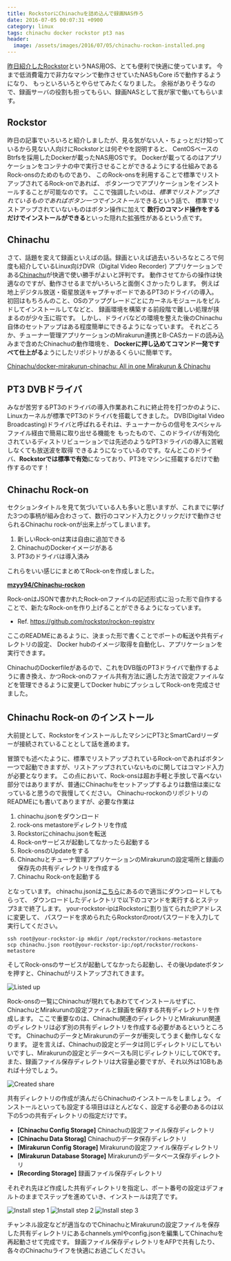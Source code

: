 ```yaml
---
title: RockstorにChinachuを詰め込んで録画NAS作ろ
date: 2016-07-05 00:07:31 +0900
category: linux
tags: chinachu docker rockstor pt3 nas
header:
  image: /assets/images/2016/07/05/chinachu-rockon-installed.png
---
```


[昨日紹介したRockstor](../2016/2016-07-04-do-you-know-rockstor.md#$5)というNAS用OS、とても便利で快適に使っています。
今まで低消費電力で非力なマシンで動作させていたNASもCore i5で動作するようになり、
もっといろいろとやらせてみたくなりました。
余裕がありそうなので、録画サーバの役割も担ってもらい、録画NASとして我が家で働いてもらいます。

<!-- more -->

## Rockstor
昨日の記事でいろいろと紹介しましたが、見る気がない人・ちょっとだけ知っているから見ない人向けにRockstorとは何ぞやを説明すると、
CentOSベースのBtrfsを採用したDockerが載ったNAS用OSです。
Dockerが載ってるのはアプリケーションをコンテナの中で実行させることができるようにする仕組みであるRock-onsのためのものであり、
このRock-onsを利用することで標準でリストアップされてるRock-onであれば、
ボタン一つでアプリケーションをインストールすることが可能なのです。
ここで強調したいのは、*標準でリストアップされているものであればボタン一つでインストール*できるという話で、
標準でリストアップされていないものはボタン操作に加えて
**数行のコマンド操作をするだけでインストールができる**といった隠れた拡張性があるという点です。

## Chinachu
さて、話題を変えて録画といえばの話。録画といえば過去いろいろなところで何度も紹介しているLinux向けDVR（Digital Video Recorder)
アプリケーションである[Chinachu](https://github.com/kanreisa/Chinachu)が快適で使い勝手がよいと評判です。
動作させてからの操作は快適なのですが、動作させるまでがいろいろと面倒くさかったりします。
例えば地上デジタル放送・衛星放送キャプチャボードであるPT3のドライバの導入。
初回はもちろんのこと、OSのアップグレードごとにカーネルモジュールをビルドしてインストールしてなどと、
録画環境を構築する前段階で難しい処理が挟まるのが少々玉に瑕です。
しかし、ドライバなどの環境を整えた後のChinachu自体のセットアップはある程度簡単にできるようになっています。
それどころか、チューナー管理アプリケーションのMirakurun連携とB-CASカードの読み込みまで含めたChinachuの動作環境を、
**Dockerに押し込めてコマンド一発ですべて仕上がる**ようにしたリポジトリがあるくらいに簡単です。

[Chinachu/docker-mirakurun-chinachu: All in one Mirakurun & Chinachu](https://github.com/Chinachu/docker-mirakurun-chinachu)

## PT3 DVBドライバ
みなが苦労するPT3のドライバの導入作業あれこれに終止符を打つかのように、Linuxカーネルが標準でPT3のドライバを搭載してきました。
DVB(Digital Video Broadcasting)ドライバと呼ばれるそれは、チューナーからの信号をスペシャルファイル経由で簡易に取り出せる機能を
もったもので、このドライバが有効化されているディストリビューションでは先述のようなPT3ドライバの導入に苦戦しなくても放送波を取得
できるようになっているのです。なんとこのドライバ、**Rockstorでは標準で有効**になっており、PT3をマシンに搭載するだけで動作するのです！

## Chinachu Rock-on
セクションタイトルを見て気づいている人も多いと思いますが、これまでに挙げた3つの事柄が組み合わさって、数行のコマンド入力とクリックだけで動作させられるChinachu rock-onが出来上がってしまいます。

1. 新しいRock-onは実は自由に追加できる
2. ChinachuのDockerイメージがある
3. PT3のドライバは導入済み

これらをいい感じにまとめてRock-onを作成しました。

[**mzyy94/Chinachu-rockon**](https://github.com/mzyy94/Chinachu-rockon)

Rock-onはJSONで書かれたRock-onファイルの記述形式に沿った形で自作することで、新たなRock-onを作り上げることができるようになっています。
- Ref. https://github.com/rockstor/rockon-registry

ここのREADMEにあるように、決まった形で書くことでポートの転送や共有ディレクトリの設定、
Docker hubのイメージ取得を自動化し、アプリケーションを実行できます。

ChinachuのDockerfileがあるので、これをDVB版のPT3ドライバで動作するように書き換え、かつRock-onのファイル共有方法に適した方法で設定ファイルなどを管理できるように変更してDocker hubにプッシュしてRock-onを完成させました。


## Chinachu Rock-on のインストール

大前提として、RockstorをインストールしたマシンにPT3とSmartCardリーダーが接続されていることとして話を進めます。


冒頭でも述べたように、標準でリストアップされているRock-onであればボタン一つで起動できますが、リストアップされていないものに関してはコマンド入力が必要となります。
この点において、Rock-onsは超お手軽と手放しで喜べない部分ではありますが、普通にChinachuをセットアップするよりは数倍は楽になっていると思うので我慢してください。
Chinachu-rockonのリポジトリのREADMEにも書いてありますが、必要な作業は

1. chinachu.jsonをダウンロード
2. rock-ons metastoreディレクトリを作成
3. Rockstorにchinachu.jsonを転送
4. Rock-onサービスが起動してなかったら起動する
5. Rock-onsのUpdateをする
6. Chinachuとチューナ管理アプリケーションのMirakurunの設定場所と録画の保存先の共有ディレクトリを作成する
7. Chinachu Rock-onを起動する

となっています。
chinachu.jsonは[こちら](https://github.com/mzyy94/Chinachu-rockon/releases)にあるので適当にダウンロードしてもらって、
ダウンロードしたディレクトリで以下のコマンドを実行するとステップ3まで終了します。
your-rockstor-ipはRockstorに割り当てられたIPアドレスに変更して、
パスワードを求められたらRockstorのrootパスワードを入力して実行してください。

```
ssh root@your-rockstor-ip mkdir /opt/rockstor/rockons-metastore
scp chinachu.json root@your-rockstor-ip:/opt/rockstor/rockons-metastore
```

そしてRock-onsのサービスが起動してなかったら起動し、その後Updateボタンを押すと、Chinachuがリストアップされてきます。

![Listed up](/assets/images/2016/07/05/chinachu-rockon-listed.png)

Rock-onsの一覧にChinachuが現れてもあわててインストールせずに、
ChinachuとMirakurunの設定ファイルと録画を保存する共有ディレクトリを作成します。
ここで重要なのは、Chinachu関連のディレクトリとMirakurun関連のディレクトリは必ず別の共有ディレクトリを作成する必要があるというところです。
ChinachuのデータとMirakurunのデータが衝突してうまく動作しなくなります。
逆を言えば、Chinachuの設定とデータは同じディレクトリにしてもいいですし、Mirakurunの設定とデータベースも同じディレクトリにしてOKです。
また、録画ファイル保存ディレクトリは大容量必要ですが、それ以外は1GBもあれば十分でしょう。

![Created share](/assets/images/2016/07/05/created-shares.png)

共有ディレクトリの作成が済んだらChinachuのインストールをしましょう。
インストールといっても設定する項目はほとんどなく、設定する必要のあるのは以下の5つの共有ディレクトリの指定だけです。

- **[Chinachu Config Storage]** Chinachuの設定ファイル保存ディレクトリ
- **[Chinachu Data Storag]** Chinachuのデータ保存ディレクトリ
- **[Mirakurun Config Storage]** Mirakurunの設定ファイル保存ディレクトリ
- **[Mirakurun Database Storage]** Mirakurunのデータベース保存ディレクトリ
- **[Recording Storage]** 録画ファイル保存ディレクトリ

それぞれ先ほど作成した共有ディレクトリを指定し、ポート番号の設定はデフォルトのままでステップを進めていき、インストールは完了です。

![Install step 1](/assets/images/2016/07/05/install-step-1.png)
![Install step 2](/assets/images/2016/07/05/install-step-2.png)
![Install step 3](/assets/images/2016/07/05/install-step-3.png)

チャンネル設定などが適当なのでChinachuとMirakurunの設定ファイルを保存した共有ディレクトリにあるchannels.ymlやconfig.jsonを編集してChinachuを再起動させて完成です。
録画ファイル保存ディレクトリをAFPで共有したり、各々のChinachuライフを快適にお過ごしください。
